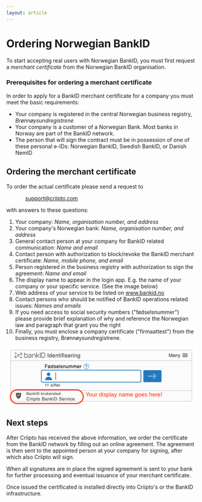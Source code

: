 ```yaml
---
layout: article
---
```

# Ordering Norwegian BankID

To start accepting real users with Norwegian BankID, you must first request a _merchant certificate_ from the Norwegian BankID organisation.

### Prerequisites for ordering a merchant certificate

In order to apply for a BankID merchant certificate for a company you must meet the basic requirements:

- Your company is registered in the central Norwegian business registry, _Brønnøysundregistrene_
- Your company is a customer of a Norwegian Bank. Most banks in Norway are part of the BankID network.
- The person that will sign the contract must be in possession of one of these personal e-IDs: Norwegian BankID, Swedish BankID, or Danish NemID

## Ordering the merchant certificate

To order the actual certificate please send a request to 

<p style="text-indent: 50px"><a href="mailto:support@criipto.com?subject=NO BankID for ...">support@criipto.com</a></p>

with answers to these questions:

1. Your company: _Name, organisation number, and address_
2. Your company's Norwegian bank: _Name, organisation number, and address_
3. General contact person at your company for BankID related communication: _Name and email_
4. Contact person with authorization to block/revoke the BankID merchant certificate: _Name, mobile phone, and email_
5. Person registered in the business registry with authorization to sign the agreement: _Name and email_
6. The display name to appear in the login app. E.g. the name of your company or your specific service. (See the image below)
7. Web address of your service to be listed on www.bankid.no
8. Contact persons who should be notified of BankID operations related issues: _Names and emails_
9. If you need access to social security numbers ("fødselsnummer") please provide brief explanation of why and reference the Norwegian law and paragraph that grant you the right
10. Finally, you must enclose a company certificate ("firmaattest") from the business registry, Brønnøysundregistrene.

![BankID login](/images/no-bankid-central.png)

## Next steps

After Criipto has received the above information, we order the certificate from the BankID network by filling out an online agreement. The agreement is then sent to the appointed person at your company for signing, after which also Criipto will sign. 

When all signatures are in place the signed agreement is sent to your bank for further processing and eventual issuance of your merchant certificate. 

Once issued the certificated is installed directly into Criipto's or the BankID infrastructure.

